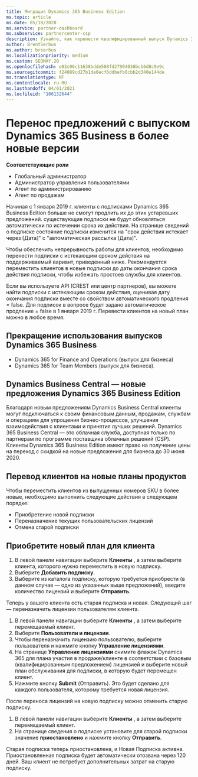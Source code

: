 ```yaml
---
title: Миграция Dynamics 365 Business Edition
ms.topic: article
ms.date: 05/18/2020
ms.service: partner-dashboard
ms.subservice: partnercenter-csp
description: Узнайте, как перенести квалифицированный выпуск Dynamics 365 Business Edition в более новые версии до истечения срока их действия.
author: BrentSerbus
ms.author: brserbus
ms.localizationpriority: medium
ms.custom: SEOMAY.20
ms.openlocfilehash: e83c06c11638bdde508fd27904038bcb6d8c9e9c
ms.sourcegitcommit: f24089cd27b1de6ecf6ddbefb6cbb2d340e144de
ms.translationtype: MT
ms.contentlocale: ru-RU
ms.lasthandoff: 04/01/2021
ms.locfileid: "106132644"
---
```

# <a name="migrate-dynamics-365-business-edition-offers-to-newer-versions"></a>Перенос предложений с выпуском Dynamics 365 Business в более новые версии

**Соответствующие роли**

- Глобальный администратор
- Администратор управления пользователями
- Агент по администрированию
- Агент по продажам

Начиная с 1 января 2019 г. клиенты с подписками Dynamics 365 Business Edition больше не смогут продлить их до этих устаревших предложений. существующие подписки не будут обновляться автоматически по истечении срока их действия. На странице сведений о подписке состояние подписки изменится на "срок действия истекает через [Дата]" с "автоматическая рассылка [Дата]".

Чтобы обеспечить непрерывность работы для клиентов, необходимо перенести подписки с истекающим сроком действия на поддерживаемый вариант, приведенный ниже. Рекомендуется переместить клиентов в новые подписки до даты окончания срока действия подписки, чтобы избежать простоев службы для клиентов.

Если вы используете API (CREST или центр партнеров), вы можете найти подписки с истекающим сроком действия, оценивая дату окончания подписки вместе со свойством автоматического продления = false. Для подписок в вопросе будет задано автоматическое продление = false в 1 января 2019 г. Перевести клиентов на новый план можно в любое время. 

## <a name="the-dynamics-365-business-editions-being-retired"></a>Прекращение использования выпусков Dynamics 365 Business

- Dynamics 365 for Finance and Operations (выпуск для бизнеса)
- Dynamics 365 for Team Members (выпуск для бизнеса).

## <a name="dynamics-business-central---the-dynamics-365-business-edition-new-offers"></a>Dynamics Business Central — новые предложения Dynamics 365 Business Edition

Благодаря новым предложениям Dynamics Business Central клиенты могут подключаться к своим финансовым данным, продажам, службам и операциям для упрощения бизнес-процессов, улучшения взаимодействия с клиентами и принятия лучших решений. Dynamics 365 Business Central — это облачная служба, доступная только по партнерам по программе поставщика облачных решений (CSP).
Клиенты Dynamics 365 Business Edition имеют право на получение цены на переход с скидкой на новые предложения для бизнеса до 30 июня 2020.

## <a name="transition-customers-to-new-product-plans"></a>Перевод клиентов на новые планы продуктов

 Чтобы переместить клиентов из выпущенных номеров SKU в более новые, необходимо выполнить следующие действия в следующем порядке:

- Приобретение новой подписки
- Переназначение текущих пользовательских лицензий
- Отмена старой подписки

## <a name="purchase-the-new-plan-for-your-customer"></a>Приобретите новый план для клиента

1. В левой панели навигации выберите **Клиенты** , а затем выберите клиента, которого нужно переместить в новую подписку.
2. Выберите **Добавить подписку**.
3. Выберите из каталога подписку, которую требуется приобрести (в данном случае — одно из указанных выше предложений), введите количество лицензий и выберите **Отправить**. 

Теперь у вашего клиента есть старая подписка и новая. Следующий шаг — переназначить лицензии пользователям клиента.

1. В левой панели навигации выберите **Клиенты** , а затем выберите перемещаемый клиент.
2. Выберите **Пользователи и лицензии**.
3. Чтобы переназначить лицензию пользователю, выберите пользователя и нажмите кнопку **Управление лицензиями**. 
4. На странице **Управление лицензиями** снимите флажок Dynamics 365 для плана участия в продаже/клиенте в соответствии с базовым (квалифицированным предложением) лицензией и выберите новый план обслуживания для подписки, в которую будет перемещен клиент. 
5. Нажмите кнопку **Submit** (Отправить). Это будет сделано для каждого пользователя, которому требуется новая лицензия. 

После переноса лицензий на новую подписку можно отменить старую подписку. 

1. В левой панели навигации выберите **Клиенты** , а затем выберите перемещаемый клиент.
2. На странице сведения о подписке установите для старой подписки значение **приостановлено** и нажмите кнопку **Отправить**.

Старая подписка теперь приостановлена, и Новая Подписка активна. Приостановленная подписка будет автоматически отозвана через 120 дней. Ваш клиент не потребует дополнительных затрат на старую подписку.
